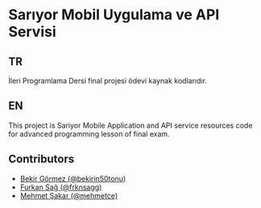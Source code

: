 # Sarıyor Mobil Uygulama ve API Servisi

## TR
İleri Programlama Dersi final projesi ödevi kaynak kodlarıdır. 

## EN

This project is Sariyor Mobile Application and API service resources code for advanced programming lesson of final exam.

## Contributors
- [Bekir Görmez (@bekirin50tonu)](https://github.com/bekirin50tonu)
- [Furkan Sağ (@frknsagg)](https://github.com/frknsagg)
- [Mehmet Şakar (@mehmetce)](https://github.com/mehmetce)
